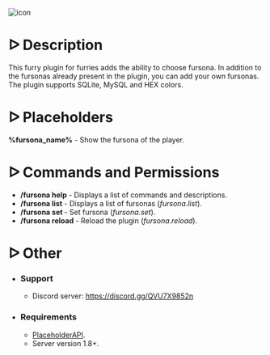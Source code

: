 ![icon](https://i.imgur.com/MqSLlZK.png)

# **ᐅ Description**
This furry plugin for furries adds the ability to choose fursona. In addition to the fursonas already present in the plugin, you can add your own fursonas. The plugin supports SQLite, MySQL and HEX colors.

# **ᐅ Placeholders**
**%fursona_name%** - Show the fursona of the player.

# **ᐅ Commands and Permissions**
+ **/fursona help** - Displays a list of commands and descriptions.
+ **/fursona list** - Displays a list of fursonas (*fursona.list*).
+ **/fursona set *<fursona>*** - Set fursona (*fursona.set*).
+ **/fursona reload** - Reload the plugin (*fursona.reload*).

# **ᐅ Other**
+ ### **Support**
  + Discord server: https://discord.gg/QVU7X9852n
+ ### **Requirements**
  + [PlaceholderAPI](https://www.spigotmc.org/resources/placeholderapi.6245/).
  + Server version 1.8+.
